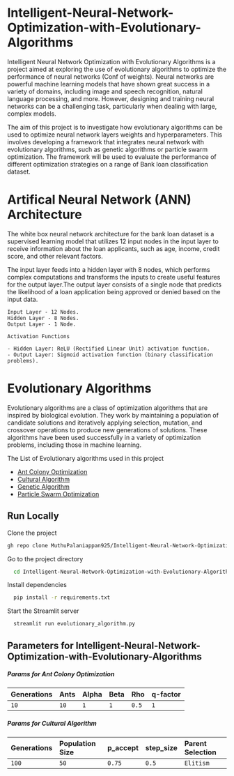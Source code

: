 
# Intelligent-Neural-Network-Optimization-with-Evolutionary-Algorithms


Intelligent Neural Network Optimization with Evolutionary Algorithms is a project aimed at exploring the use of evolutionary algorithms to optimize the performance of neural networks (Conf of weights). Neural networks are powerful machine learning models that have shown great success in a variety of domains, including image and speech recognition, natural language processing, and more. However, designing and training neural networks can be a challenging task, particularly when dealing with large, complex models.

The aim of this project is to investigate how evolutionary algorithms can be used to optimize neural network layers weights and hyperparameters. This involves developing a framework that integrates neural network with evolutionary algorithms, such as genetic algorithms or particle swarm optimization. The framework will be used to evaluate the performance of different optimization strategies on a range of Bank loan classification dataset.


# Artifical Neural Network (ANN) Architecture

The white box neural network architecture for the bank loan dataset is a supervised learning model that utilizes 12 input nodes in the input layer to receive information about the loan applicants, such as age, income, credit score, and other relevant factors.

 The input layer feeds into a hidden layer with 8 nodes, which performs complex computations and transforms the inputs to create useful features for the output layer.The output layer consists of a single node that predicts the likelihood of a loan application being approved or denied based on the input data.

```
Input Layer - 12 Nodes.
Hidden Layer - 8 Nodes.
Output Layer - 1 Node.
```
```
Activation Functions

- Hidden Layer: ReLU (Rectified Linear Unit) activation function.
- Output Layer: Sigmoid activation function (binary classification problems).
```
# Evolutionary Algorithms

Evolutionary algorithms are a class of optimization algorithms that are inspired by biological evolution. They work by maintaining a population of candidate solutions and iteratively applying selection, mutation, and crossover operations to produce new generations of solutions. These algorithms have been used successfully in a variety of optimization problems, including those in machine learning.

The List of Evolutionary algorithms used in this project

- [Ant Colony Optimization](https://github.com/MuthuPalaniappan925/Intelligent-Neural-Network-Optimization-with-Evolutionary-Algorithms/tree/main/Ant%20Colony%20Optimization%20with%20ANN)
- [Cultural Algorithm](https://github.com/MuthuPalaniappan925/Intelligent-Neural-Network-Optimization-with-Evolutionary-Algorithms/tree/main/Cultural%20Algorithm%20with%20ANN)
- [Genetic Algorithm](https://github.com/MuthuPalaniappan925/Intelligent-Neural-Network-Optimization-with-Evolutionary-Algorithms/tree/main/Gentic%20Algorithm%20With%20ANN)
- [Particle Swarm Optimization](https://github.com/MuthuPalaniappan925/Intelligent-Neural-Network-Optimization-with-Evolutionary-Algorithms/tree/main/Particle%20Swarm%20Optimization)

## Run Locally

Clone the project

```bash
gh repo clone MuthuPalaniappan925/Intelligent-Neural-Network-Optimization-with-Evolutionary-Algorithms
```

Go to the project directory

```bash
  cd Intelligent-Neural-Network-Optimization-with-Evolutionary-Algorithms
```

Install dependencies

```bash
  pip install -r requirements.txt
```

Start the Streamlit server

```bash
  streamlit run evolutionary_algorithm.py
```

## Parameters for Intelligent-Neural-Network-Optimization-with-Evolutionary-Algorithms

##### Params for Ant Colony Optimization
| Generations | Ants | Alpha | Beta | Rho | q-factor |
| :-------- | :------- | :------------------------- | :----------------- | :----------------- | --
```10``` | ```10``` | ```1```|```1```|```0.5```|```1```|

##### Params for Cultural Algorithm
| Generations | Population Size | p_accept | step_size | Parent Selection | 
| :-------- | :------- | :------------------------- | :----------------- | :----------------- |
```100``` | ```50``` | ```0.75```|```0.5```|```Elitism```|


